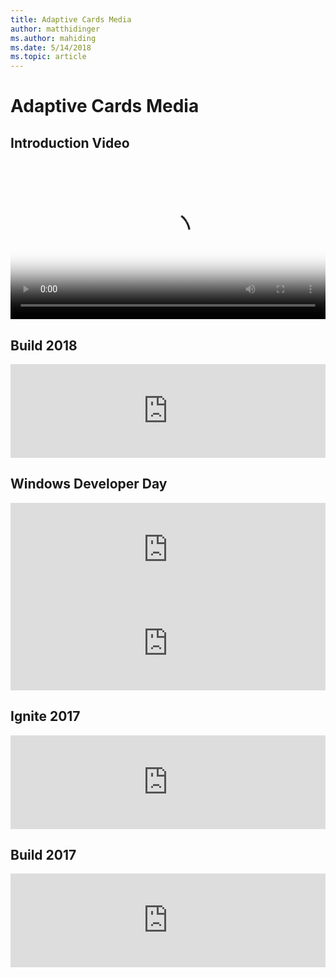 ```yaml
---
title: Adaptive Cards Media
author: matthidinger
ms.author: mahiding
ms.date: 5/14/2018
ms.topic: article
---
```


# Adaptive Cards Media

## Introduction Video

<video controls width="100%" poster="../content/videoposter.png">
    <source src="https://adaptivecardsblob.blob.core.windows.net/assets/AdaptiveCardsOverviewVideo.mp4" type="video/mp4">
</video>

## Build 2018

<iframe src="https://medius.studios.ms/Embed/Video/BRK2401?SFYT=true" width="100%" allowFullScreen frameBorder="0"></iframe>

## Windows Developer Day

<iframe src="https://www.youtube.com/embed/7BfKcU-7UjA" frameborder="0" width="100%"  allow="autoplay; encrypted-media" allowfullscreen></iframe>

<iframe src="https://channel9.msdn.com/Events/Windows/Windows-Developer-Day-Fall-Creators-Update/WinDev003/player" width="100%" allowFullScreen frameBorder="0"></iframe>

## Ignite 2017

<iframe src="https://www.youtube.com/embed/v3pOg0EO2t4" frameborder="0" width="100%" allow="autoplay; encrypted-media" allowfullscreen></iframe>

## Build 2017 

<iframe src="https://channel9.msdn.com/Events/Build/2017/B8002/player" width="100%" allowFullScreen frameBorder="0"></iframe>

